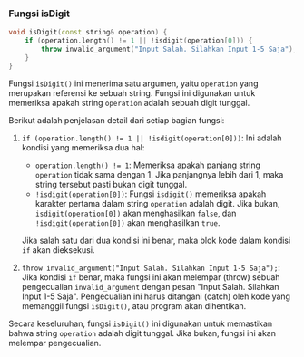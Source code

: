 ### Fungsi isDigit
```cpp
void isDigit(const string& operation) {
    if (operation.length() != 1 || !isdigit(operation[0])) {
        throw invalid_argument("Input Salah. Silahkan Input 1-5 Saja");
    }
}
```
Fungsi `isDigit()` ini menerima satu argumen, yaitu `operation` yang merupakan referensi ke sebuah string. Fungsi ini digunakan untuk memeriksa apakah string `operation` adalah sebuah digit tunggal.

Berikut adalah penjelasan detail dari setiap bagian fungsi:

1. `if (operation.length() != 1 || !isdigit(operation[0]))`: Ini adalah kondisi yang memeriksa dua hal:
   - `operation.length() != 1`: Memeriksa apakah panjang string `operation` tidak sama dengan 1. Jika panjangnya lebih dari 1, maka string tersebut pasti bukan digit tunggal.
   - `!isdigit(operation[0])`: Fungsi `isdigit()` memeriksa apakah karakter pertama dalam string `operation` adalah digit. Jika bukan, `isdigit(operation[0])` akan menghasilkan `false`, dan `!isdigit(operation[0])` akan menghasilkan `true`.

   Jika salah satu dari dua kondisi ini benar, maka blok kode dalam kondisi `if` akan dieksekusi.

2. `throw invalid_argument("Input Salah. Silahkan Input 1-5 Saja");`: Jika kondisi `if` benar, maka fungsi ini akan melempar (throw) sebuah pengecualian `invalid_argument` dengan pesan "Input Salah. Silahkan Input 1-5 Saja". Pengecualian ini harus ditangani (catch) oleh kode yang memanggil fungsi `isDigit()`, atau program akan dihentikan.

Secara keseluruhan, fungsi `isDigit()` ini digunakan untuk memastikan bahwa string `operation` adalah digit tunggal. Jika bukan, fungsi ini akan melempar pengecualian.